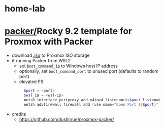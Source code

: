 # home-lab

# [packer/]()Rocky 9.2 template for Proxmox with Packer
- download [.iso](http://dl.rockylinux.org/pub/rocky/9.2/isos/x86_64/Rocky-9.2-x86_64-dvd.iso) to Proxmox ISO storage
- if running Packer from WSL2
  - set `boot_command_ip` to Windows host IP address
  - optionally, set `boot_command_port` to unused port (defaults to random port)
  - elevated PS
    ``` powershell
      $port = <port>
      $wsl_ip = <wsl-ip>
      netsh interface portproxy add v4tov4 listenport=$port listenaddress=0.0.0.0 connectport=$port connectaddress=$wsl_ip
      netsh advfirewall firewall add rule name="Open Port ${$port}" dir=in action=allow protocol=TCP localport=$port
    ```
- credits
  - https://github.com/dustinrue/proxmox-packer/